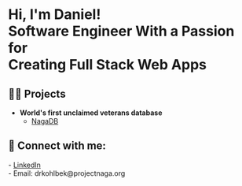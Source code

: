 <h1>Hi, I'm Daniel! <br/>Software Engineer With a Passion for <br/>Creating Full Stack Web Apps</h1>

<h2>👨‍💻 Projects</h2>

- <b>World's first unclaimed veterans database</b>
  - [NagaDB](https://github.com/drkohlbek/NagaDB)

<!--

<h2>📺 Demo Videos</h2>
-->


<h2> 🤳 Connect with me:</h2>
- <a href="https://www.linkedin.com/in/daniel-kohlbek-895a4a259/"> LinkedIn </a> <br/>
- Email: drkohlbek@projectnaga.org
